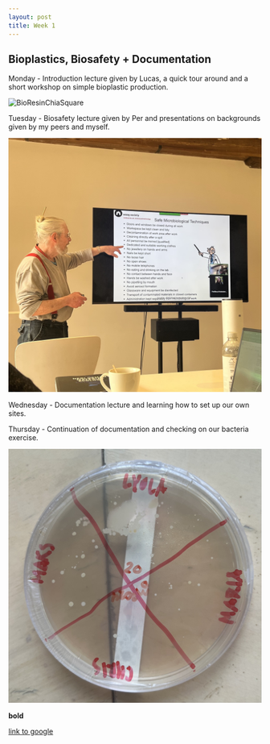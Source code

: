 ```yaml
---
layout: post
title: Week 1
---
```


## Bioplastics, Biosafety + Documentation


Monday - Introduction lecture given by Lucas, a quick tour around and a short workshop on simple bioplastic production.

![BioResinChiaSquare](../BioResinChiaSquare.jpg)

Tuesday - Biosafety lecture given by Per and presentations on backgrounds given by my peers and myself.

![BioSafetyLecture](../BioSafetyLecture.jpg)

Wednesday - Documentation lecture and learning how to set up our own sites.

Thursday - Continuation of documentation and checking on our bacteria exercise.

![BacteriaExercisePlate](../BacteriaExercisePlate.jpg)


**bold**

[link to google](www.google.com)

